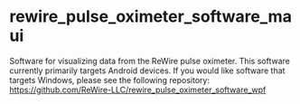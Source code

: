 # rewire_pulse_oximeter_software_maui

Software for visualizing data from the ReWire pulse oximeter. This software currently primarily targets Android devices. If you would like software that targets Windows, please see the following repository: https://github.com/ReWire-LLC/rewire_pulse_oximeter_software_wpf

